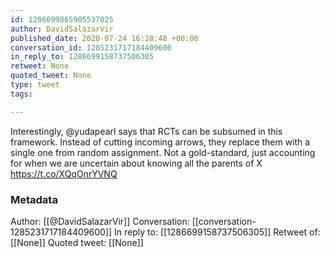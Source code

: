 ```yaml
---
id: 1286699865905537025
author: DavidSalazarVir
published_date: 2020-07-24 16:28:48 +00:00
conversation_id: 1285231717184409600
in_reply_to: 1286699158737506305
retweet: None
quoted_tweet: None
type: tweet
tags:

---
```


Interestingly, @yudapearl says that RCTs can be subsumed in this framework. Instead of cutting incoming arrows, they replace them with a single one from random assignment. Not a gold-standard, just accounting for when we are uncertain about knowing all the parents of X https://t.co/XQqOnrYVNQ

### Metadata

Author: [[@DavidSalazarVir]]
Conversation: [[conversation-1285231717184409600]]
In reply to: [[1286699158737506305]]
Retweet of: [[None]]
Quoted tweet: [[None]]

